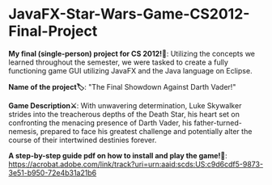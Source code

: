 # JavaFX-Star-Wars-Game-CS2012-Final-Project
**My final (single-person) project for CS 2012!👾**: Utilizing the concepts we learned throughout the semester, we were tasked to create a fully functioning game GUI utilizing JavaFX and the Java language on Eclipse.

**Name of the project🏷️**: "The Final Showdown Against Darth Vader!"

**Game Description⚔️**: With unwavering determination, Luke Skywalker strides into the treacherous depths of the Death Star, his heart set on confronting the menacing presence of Darth Vader, his father-turned-nemesis, prepared to face his greatest challenge and potentially alter the course of their intertwined destinies forever.

**A step-by-step guide pdf on how to install and play the game!📜**: https://acrobat.adobe.com/link/track?uri=urn:aaid:scds:US:c9d6cdf5-9873-3e51-b950-72e4b31a21b6
